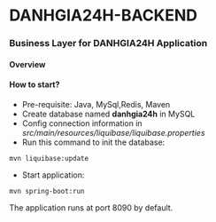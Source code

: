 # DANHGIA24H-BACKEND
### Business Layer for DANHGIA24H Application
#### Overview

#### How to start?
* Pre-requisite: Java, MySql,Redis, Maven
* Create database named __danhgia24h__ in MySQL
* Config connection information in _src/main/resources/liquibase/liquibase.properties_
* Run this command to init the database: 
```
mvn liquibase:update
```

* Start application:
```
mvn spring-boot:run
```
The application runs at port 8090 by default.